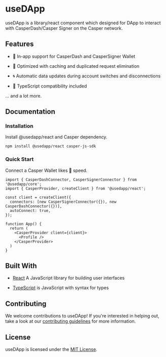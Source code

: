# useDApp

useDApp is a library/react component which designed for DApp to interact with CasperDash/Casper Signer on the Casper network.

## Features

- 💼 In-app support for CasperDash and CasperSigner Wallet

- 👟 Optimized with caching and duplicated request elimination

- 🌀 Automatic data updates during account switches and disconnections 

- 🦄 TypeScript compatibility included

... and a lot more.

## Documentation

### Installation

Install @usedapp/react and Casper dependency.

```bash
npm install @usedapp/react casper-js-sdk
```

### Quick Start

Connect a Casper Wallet likes 👻 speed.

```tsx
import { CasperDashConnector, CasperSignerConnector } from '@usedapp/core';
import { CasperProvider, createClient } from '@usedapp/react';

const client = createClient({
  connectors: [new CasperSignerConnector({}), new CasperDashConnector({})],
  autoConnect: true,
});

function App() {
  return (
    <CasperProvider client={client}>
      <Profile />
    </CasperProvider>
  )
}
```

## Built With

- [React](https://reactjs.org) A JavaScript library for building user interfaces

- [TypeScript](https://www.typescriptlang.org/) is JavaScript with syntax for types

## Contributing

We welcome contributions to useDApp! If you're interested in helping out, take a look at our [contributing guidelines](https://github.com/CasperDash/useDApp/blob/master/CONTRIBUTING.md) for more information.

## License

useDApp is licensed under the [MIT License](https://github.com/CasperDash/useDApp/blob/master/LICENSE).



